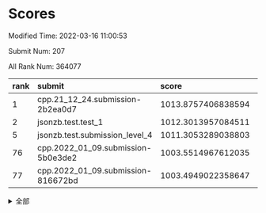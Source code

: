 # Scores

Modified Time: 2022-03-16 11:00:53

Submit Num: 207

All Rank Num: 364077

| rank |               submit               |       score        |       sigma        | pk_num |
| :--- | :--------------------------------- | :----------------- | :----------------- | :----- |
| 1    | cpp.21_12_24.submission-2b2ea0d7   | 1013.8757406838594 | 0.8027546872367219 | 7034   |
| 2    | jsonzb.test.test_1                 | 1012.3013957084511 | 0.7886846601383525 | 7036   |
| 5    | jsonzb.test.submission_level_4     | 1011.3053289038803 | 0.7775902817739461 | 7036   |
| 76   | cpp.2022_01_09.submission-5b0e3de2 | 1003.5514967612035 | 0.715464457979705  | 7034   |
| 77   | cpp.2022_01_09.submission-816672bd | 1003.4949022358647 | 0.7157199103648006 | 7032   |


<details>
<summary>全部</summary>

| rank |                 submit                 |       score        |       sigma        | pk_num |
| :--- | :------------------------------------- | :----------------- | :----------------- | :----- |
| 1    | cpp.21_12_24.submission-2b2ea0d7       | 1013.8757406838594 | 0.8027546872367219 | 7034   |
| 2    | jsonzb.test.test_1                     | 1012.3013957084511 | 0.7886846601383525 | 7036   |
| 3    | gobigger.level_3.submission_level_3_28 | 1011.9784059387728 | 0.7701860345788113 | 7040   |
| 4    | gobigger.level_3.submission_level_3_10 | 1011.4360541363417 | 0.7819992228127839 | 7029   |
| 5    | jsonzb.test.submission_level_4         | 1011.3053289038803 | 0.7775902817739461 | 7036   |
| 6    | gobigger.level_3.submission_level_3_45 | 1011.2316444171921 | 0.7709414727023973 | 7039   |
| 7    | gobigger.level_3.submission_level_3_12 | 1011.2260039480511 | 0.7666334375607984 | 7033   |
| 8    | gobigger.level_3.submission_level_3_24 | 1011.0887060746896 | 0.7714716161046126 | 7031   |
| 9    | gobigger.level_3.submission_level_3_7  | 1011.0858770329934 | 0.782653224473723  | 7030   |
| 10   | gobigger.level_3.submission_level_3_47 | 1010.9868297364305 | 0.8006893737661807 | 7033   |
| 11   | gobigger.level_3.submission_level_3_20 | 1010.9865422008288 | 0.7566637145723495 | 7034   |
| 12   | gobigger.level_3.submission_level_3_42 | 1010.9418225994883 | 0.7488952166827348 | 7038   |
| 13   | gobigger.level_3.submission_level_3_38 | 1010.8311662398451 | 0.7862977459250968 | 7032   |
| 14   | gobigger.level_3.submission_level_3_36 | 1010.8050994924708 | 0.7739713841331821 | 7035   |
| 15   | gobigger.level_3.submission_level_3_19 | 1010.7615849547225 | 0.7771245910686219 | 7038   |
| 16   | gobigger.level_3.submission_level_3_6  | 1010.7226865880605 | 0.7821793191585058 | 7039   |
| 17   | gobigger.level_3.submission_level_3_15 | 1010.6180613727565 | 0.7451983874735599 | 7039   |
| 18   | gobigger.level_3.submission_level_3_11 | 1010.6097033525957 | 0.7317154021795311 | 7031   |
| 19   | gobigger.level_3.submission_level_3_27 | 1010.6076205268653 | 0.7627289761803597 | 7043   |
| 20   | gobigger.level_3.submission_level_3_3  | 1010.5079154580471 | 0.7704998283764674 | 7041   |
| 21   | gobigger.level_3.submission_level_3_18 | 1010.4914796229939 | 0.7672274471351809 | 7039   |
| 22   | gobigger.level_3.submission_level_3_40 | 1010.4764070668265 | 0.7573015279001044 | 7032   |
| 23   | gobigger.level_3.submission_level_3_31 | 1010.4747108507426 | 0.7783113318207758 | 7038   |
| 24   | gobigger.level_3.submission_level_3_5  | 1010.408181443471  | 0.7852327212851886 | 7032   |
| 25   | gobigger.level_3.submission_level_3_1  | 1010.3913814760385 | 0.747516270797815  | 7033   |
| 26   | gobigger.level_3.submission_level_3_48 | 1010.3101556285408 | 0.776220113990561  | 7039   |
| 27   | gobigger.level_3.submission_level_3_39 | 1010.2804829812059 | 0.7417105231770853 | 7038   |
| 28   | gobigger.level_3.submission_level_3_9  | 1010.2437044886367 | 0.7549509296062902 | 7034   |
| 29   | gobigger.level_3.submission_level_3_17 | 1010.2338357821234 | 0.7673392490942664 | 7035   |
| 30   | gobigger.level_3.submission_level_3_37 | 1010.228850432214  | 0.7599378433077177 | 7037   |
| 31   | gobigger.level_3.submission_level_3_4  | 1010.1741795801724 | 0.7379752686701613 | 7030   |
| 32   | gobigger.level_3.submission_level_3_16 | 1010.1542927116033 | 0.7820459804019977 | 7038   |
| 33   | gobigger.level_3.submission_level_3_44 | 1010.1226917082735 | 0.7633415368153971 | 7037   |
| 34   | gobigger.level_3.submission_level_3_35 | 1010.113507763963  | 0.7638836141171881 | 7034   |
| 35   | gobigger.level_3.submission_level_3_25 | 1010.0670108533933 | 0.7347234342429088 | 7037   |
| 36   | gobigger.level_3.submission_level_3_26 | 1010.018604785276  | 0.7605801495223798 | 7035   |
| 37   | gobigger.level_3.submission_level_3_33 | 1009.8479561318278 | 0.758058208239761  | 7040   |
| 38   | gobigger.level_3.submission_level_3_29 | 1009.8302897273297 | 0.7587563997371364 | 7034   |
| 39   | gobigger.level_3.submission_level_3_8  | 1009.8080661171797 | 0.750111167712304  | 7042   |
| 40   | gobigger.level_3.submission_level_3_23 | 1009.8063714273098 | 0.7575899564266407 | 7035   |
| 41   | gobigger.level_3.submission_level_3_46 | 1009.7071413415356 | 0.7576845909152006 | 7038   |
| 42   | gobigger.level_3.submission_level_3_32 | 1009.7001115739337 | 0.7494663210347383 | 7036   |
| 43   | gobigger.level_3.submission_level_3_34 | 1009.6754343206268 | 0.7650870351808622 | 7037   |
| 44   | gobigger.level_3.submission_level_3_41 | 1009.6685070144957 | 0.75836487450563   | 7037   |
| 45   | gobigger.level_3.submission_level_3_30 | 1009.4728602396307 | 0.7371487537988075 | 7038   |
| 46   | gobigger.level_3.submission_level_3_14 | 1009.4509131832309 | 0.7378363192188142 | 7032   |
| 47   | gobigger.level_3.submission_level_3_22 | 1009.3136701207744 | 0.7671740355409679 | 7030   |
| 48   | gobigger.level_3.submission_level_3_2  | 1009.1725861753536 | 0.7569328721700714 | 7034   |
| 49   | gobigger.level_3.submission_level_3_43 | 1009.0652557943941 | 0.754695775714514  | 7032   |
| 50   | gobigger.level_3.submission_level_3_0  | 1008.8275923341969 | 0.7489776941388504 | 7032   |
| 51   | gobigger.level_3.submission_level_3_13 | 1008.7411079429561 | 0.7394328326262279 | 7031   |
| 52   | gobigger.level_3.submission_level_3_21 | 1008.2066915652616 | 0.7286360910272627 | 7032   |
| 53   | gobigger.level_3.submission_level_3_49 | 1007.8606695373602 | 0.7352740949661358 | 7037   |
| 54   | gobigger.level_1.submission_level_1_44 | 1005.4391277923055 | 0.7203493666445099 | 7032   |
| 55   | gobigger.level_1.submission_level_1_29 | 1005.0070667544275 | 0.7224516477863783 | 7038   |
| 56   | gobigger.level_1.submission_level_1_22 | 1004.9497243489923 | 0.7178987602375251 | 7039   |
| 57   | gobigger.level_1.submission_level_1_43 | 1004.6347326560943 | 0.7172249199103847 | 7035   |
| 58   | gobigger.level_1.submission_level_1_38 | 1004.5705219403743 | 0.7180510218569647 | 7035   |
| 59   | gobigger.level_1.submission_level_1_1  | 1004.4628072109159 | 0.7071216787914605 | 7037   |
| 60   | gobigger.level_1.submission_level_1_18 | 1004.3115760285432 | 0.7320618782927086 | 7040   |
| 61   | gobigger.level_1.submission_level_1_19 | 1004.2693560272174 | 0.7271227195398029 | 7038   |
| 62   | gobigger.level_1.submission_level_1_42 | 1004.239610759745  | 0.7178243010172312 | 7034   |
| 63   | gobigger.level_1.submission_level_1_23 | 1004.2342857001755 | 0.7308091559472238 | 7037   |
| 64   | gobigger.level_1.submission_level_1_46 | 1004.2276731362524 | 0.7317935962254493 | 7036   |
| 65   | gobigger.level_1.submission_level_1_13 | 1004.1159700573451 | 0.7239328076115791 | 7033   |
| 66   | gobigger.level_1.submission_level_1_26 | 1004.0924377556622 | 0.7219199676277345 | 7035   |
| 67   | gobigger.level_1.submission_level_1_37 | 1004.0771266887627 | 0.7191229374413175 | 7033   |
| 68   | gobigger.level_1.submission_level_1_14 | 1004.0346487230576 | 0.7112398614396315 | 7035   |
| 69   | gobigger.level_1.submission_level_1_47 | 1004.0084864276315 | 0.7330610631670752 | 7035   |
| 70   | gobigger.level_1.submission_level_1_45 | 1003.9914126256813 | 0.7167835064730168 | 7036   |
| 71   | gobigger.level_1.submission_level_1_6  | 1003.9564472722468 | 0.7213860972312693 | 7033   |
| 72   | gobigger.level_1.submission_level_1_12 | 1003.9297434516087 | 0.7207843270355603 | 7034   |
| 73   | gobigger.level_1.submission_level_1_7  | 1003.7965561139528 | 0.7165397766882236 | 7033   |
| 74   | gobigger.level_1.submission_level_1_31 | 1003.7384742818712 | 0.7247523705189615 | 7032   |
| 75   | gobigger.level_1.submission_level_1_48 | 1003.6576158795423 | 0.7221553168063005 | 7037   |
| 76   | cpp.2022_01_09.submission-5b0e3de2     | 1003.5514967612035 | 0.715464457979705  | 7034   |
| 77   | cpp.2022_01_09.submission-816672bd     | 1003.4949022358647 | 0.7157199103648006 | 7032   |
| 78   | gobigger.level_1.submission_level_1_16 | 1003.4838615677911 | 0.7053487735891171 | 7041   |
| 79   | gobigger.level_1.submission_level_1_28 | 1003.4565805490678 | 0.716663269761257  | 7036   |
| 80   | gobigger.level_1.submission_level_1_8  | 1003.3425778293173 | 0.7260411504056341 | 7036   |
| 81   | gobigger.level_1.submission_level_1_41 | 1003.3363840474983 | 0.717625406533084  | 7033   |
| 82   | gobigger.level_1.submission_level_1_2  | 1003.3068285089361 | 0.7208033582134419 | 7033   |
| 83   | gobigger.level_1.submission_level_1_49 | 1003.273259581611  | 0.7122219282558503 | 7040   |
| 84   | gobigger.level_1.submission_level_1_3  | 1003.2497935611171 | 0.7050533261774372 | 7031   |
| 85   | gobigger.level_1.submission_level_1_34 | 1003.1714807761927 | 0.7208305759168412 | 7033   |
| 86   | gobigger.level_1.submission_level_1_32 | 1003.1501134799264 | 0.7184362305685288 | 7037   |
| 87   | gobigger.level_1.submission_level_1_21 | 1003.029903014552  | 0.7238307041809819 | 7036   |
| 88   | gobigger.level_1.submission_level_1_11 | 1002.9966138901312 | 0.7171504445752533 | 7036   |
| 89   | gobigger.level_1.submission_level_1_5  | 1002.9170353014828 | 0.7104516247789042 | 7036   |
| 90   | gobigger.level_1.submission_level_1_33 | 1002.7959044590227 | 0.709524617006885  | 7038   |
| 91   | gobigger.level_1.submission_level_1_0  | 1002.7287028101757 | 0.7140186212838252 | 7038   |
| 92   | gobigger.level_1.submission_level_1_25 | 1002.7259439329074 | 0.7142523357534272 | 7037   |
| 93   | gobigger.level_1.submission_level_1_40 | 1002.6982854506367 | 0.7264771104590569 | 7038   |
| 94   | gobigger.level_1.submission_level_1_15 | 1002.6576573710164 | 0.718868540010636  | 7040   |
| 95   | gobigger.level_1.submission_level_1_24 | 1002.6524555050662 | 0.7145141650442851 | 7030   |
| 96   | gobigger.level_1.submission_level_1_27 | 1002.5856045790249 | 0.7111617744656185 | 7033   |
| 97   | gobigger.level_1.submission_level_1_30 | 1002.5410513631729 | 0.719505446759433  | 7036   |
| 98   | gobigger.level_1.submission_level_1_36 | 1002.5279437899156 | 0.717534013992065  | 7037   |
| 99   | gobigger.level_1.submission_level_1_9  | 1002.515181607734  | 0.6979280734423192 | 7033   |
| 100  | gobigger.level_1.submission_level_1_35 | 1002.4877191011825 | 0.7013775572718399 | 7039   |
| 101  | gobigger.level_1.submission_level_1_10 | 1002.4874599678701 | 0.7217284945650042 | 7029   |
| 102  | gobigger.level_1.submission_level_1_4  | 1002.4649739726766 | 0.7128944921678764 | 7031   |
| 103  | gobigger.level_1.submission_level_1_17 | 1002.3282872864826 | 0.716022740607414  | 7038   |
| 104  | gobigger.level_1.submission_level_1_39 | 1002.0897238996384 | 0.7185081757861937 | 7039   |
| 105  | gobigger.level_1.submission_level_1_20 | 1002.0169190961386 | 0.7165869474843581 | 7040   |
| 106  | gobigger.random.submission_random_8    | 997.1653224489526  | 0.6995406425140631 | 7041   |
| 107  | gobigger.random.submission_random_47   | 997.1284288218857  | 0.7113803921869124 | 7038   |
| 108  | gobigger.random.submission_random_20   | 997.1040639788836  | 0.7288041415477308 | 7036   |
| 109  | gobigger.random.submission_random_41   | 997.1003085533218  | 0.7283977890804876 | 7034   |
| 110  | gobigger.random.submission_random_37   | 997.040559495755   | 0.7222292000078584 | 7037   |
| 111  | gobigger.random.submission_random_4    | 996.8834573032809  | 0.7082547024041386 | 7031   |
| 112  | gobigger.random.submission_random_27   | 996.72998627226    | 0.70660176302461   | 7035   |
| 113  | gobigger.random.submission_random_48   | 996.6554605387851  | 0.7009105350161654 | 7034   |
| 114  | gobigger.random.submission_random_49   | 996.6361218787893  | 0.7002456462054405 | 7039   |
| 115  | gobigger.random.submission_random_35   | 996.6104530284987  | 0.7026060669906206 | 7033   |
| 116  | gobigger.random.submission_random_19   | 996.5360432269438  | 0.6987893544541055 | 7036   |
| 117  | gobigger.random.submission_random_30   | 996.3985862088724  | 0.717185052031842  | 7035   |
| 118  | gobigger.random.submission_random_45   | 996.3083521638985  | 0.7034929209083897 | 7026   |
| 119  | gobigger.random.submission_random_43   | 996.2657761939046  | 0.7225208532919284 | 7038   |
| 120  | gobigger.random.submission_random_36   | 996.2299058921463  | 0.711291448322672  | 7038   |
| 121  | gobigger.random.submission_random_0    | 996.1685449680186  | 0.7077020967717865 | 7035   |
| 122  | gobigger.random.submission_random_23   | 996.040570749063   | 0.701547609811632  | 7035   |
| 123  | gobigger.random.submission_random_34   | 996.0357626079208  | 0.7222271577319903 | 7033   |
| 124  | gobigger.random.submission_random_44   | 995.9670986505879  | 0.7039052063678203 | 7035   |
| 125  | gobigger.random.submission_random_38   | 995.9461249428313  | 0.7182530240212918 | 7032   |
| 126  | gobigger.random.submission_random_2    | 995.9145426188356  | 0.7215759835824221 | 7036   |
| 127  | gobigger.random.submission_random_28   | 995.9082769088566  | 0.7098951073221363 | 7040   |
| 128  | gobigger.random.submission_random_42   | 995.8773949454256  | 0.7215361196431974 | 7037   |
| 129  | gobigger.random.submission_random_14   | 995.7973729339438  | 0.7144840957586722 | 7034   |
| 130  | gobigger.random.submission_random_46   | 995.7769248801252  | 0.7143230756260406 | 7041   |
| 131  | gobigger.random.submission_random_29   | 995.7416950045605  | 0.7076713245937941 | 7036   |
| 132  | gobigger.random.submission_random_9    | 995.6787470216234  | 0.7176789814262293 | 7038   |
| 133  | gobigger.random.submission_random_10   | 995.6720520048968  | 0.7150163746198939 | 7038   |
| 134  | gobigger.random.submission_random_25   | 995.6661562608185  | 0.7016457572788207 | 7042   |
| 135  | gobigger.random.submission_random_1    | 995.618074830892   | 0.7168972910870243 | 7038   |
| 136  | gobigger.random.submission_random_33   | 995.5898088416046  | 0.716171450720552  | 7035   |
| 137  | gobigger.random.submission_random_31   | 995.5836895778343  | 0.7253929642783545 | 7036   |
| 138  | gobigger.random.submission_random_17   | 995.4987647462658  | 0.708919216733592  | 7032   |
| 139  | gobigger.random.submission_random_22   | 995.4800427435229  | 0.7026916256129433 | 7031   |
| 140  | gobigger.random.submission_random_24   | 995.4690321889956  | 0.713234750488038  | 7032   |
| 141  | gobigger.random.submission_random_13   | 995.421268811636   | 0.7148456533781946 | 7038   |
| 142  | gobigger.random.submission_random_16   | 995.4117466864997  | 0.7086027538674704 | 7033   |
| 143  | gobigger.random.submission_random_12   | 995.3812475054724  | 0.7141966657259109 | 7039   |
| 144  | gobigger.random.submission_random_26   | 995.3808697527448  | 0.7140222891448323 | 7036   |
| 145  | gobigger.random.submission_random_21   | 995.3636484092848  | 0.7272291640018161 | 7028   |
| 146  | gobigger.random.submission_random_5    | 995.3149055820184  | 0.7243171738661744 | 7031   |
| 147  | gobigger.random.submission_random_39   | 995.2985859542724  | 0.7121011852694832 | 7034   |
| 148  | gobigger.random.submission_random_15   | 995.2807103918345  | 0.7142926489375757 | 7039   |
| 149  | gobigger.random.submission_random_18   | 995.2727034698561  | 0.7106582726077842 | 7038   |
| 150  | gobigger.random.submission_random_40   | 995.2321899958933  | 0.7123631155257032 | 7039   |
| 151  | gobigger.random.submission_random_3    | 995.1770570402172  | 0.7067479078078486 | 7042   |
| 152  | gobigger.random.submission_random_32   | 995.1769274818193  | 0.7162861405171834 | 7033   |
| 153  | gobigger.random.submission_random_6    | 995.0885217808776  | 0.7053323115320864 | 7040   |
| 154  | gobigger.random.submission_random_11   | 995.015318877804   | 0.7053023344117821 | 7035   |
| 155  | gobigger.random.submission_random_7    | 994.7669633643692  | 0.7247511586152745 | 7038   |
| 156  | gobigger.level_2.submission_level_2_24 | 994.171639551152   | 0.736542857528024  | 7034   |
| 157  | gobigger.level_2.submission_level_2_29 | 993.9997402297761  | 0.7294082953514199 | 7035   |
| 158  | gobigger.level_2.submission_level_2_46 | 993.8864435492499  | 0.7250726797988617 | 7033   |
| 159  | gobigger.level_2.submission_level_2_14 | 993.2764803665102  | 0.7540387272444009 | 7031   |
| 160  | gobigger.level_2.submission_level_2_49 | 993.0872506536327  | 0.7430924818302483 | 7037   |
| 161  | gobigger.level_2.submission_level_2_5  | 992.9989658426241  | 0.7376156304776278 | 7031   |
| 162  | gobigger.level_2.submission_level_2_11 | 992.9667576991125  | 0.7529067907465351 | 7028   |
| 163  | gobigger.level_2.submission_level_2_10 | 992.9481425612447  | 0.7351134563401185 | 7038   |
| 164  | gobigger.level_2.submission_level_2_4  | 992.8409943427025  | 0.7434277440214581 | 7037   |
| 165  | gobigger.level_2.submission_level_2_33 | 992.701348783242   | 0.7424408640021686 | 7031   |
| 166  | gobigger.level_2.submission_level_2_13 | 992.5805067116389  | 0.7328343773984279 | 7034   |
| 167  | gobigger.level_2.submission_level_2_39 | 992.5001820978555  | 0.7690772698246384 | 7034   |
| 168  | gobigger.level_2.submission_level_2_30 | 992.4831946151596  | 0.739038374142888  | 7033   |
| 169  | gobigger.level_2.submission_level_2_45 | 992.4811097677692  | 0.7383027450571892 | 7036   |
| 170  | gobigger.level_2.submission_level_2_40 | 992.4680376616614  | 0.7286380125404784 | 7035   |
| 171  | gobigger.level_2.submission_level_2_9  | 992.4137222572906  | 0.7439420047395989 | 7038   |
| 172  | gobigger.level_2.submission_level_2_16 | 992.3841993799638  | 0.735169142693818  | 7033   |
| 173  | gobigger.level_2.submission_level_2_23 | 992.3788028508844  | 0.7572631340625111 | 7032   |
| 174  | gobigger.level_2.submission_level_2_41 | 992.3709894836876  | 0.7383926658837501 | 7034   |
| 175  | gobigger.level_2.submission_level_2_6  | 992.3428277558394  | 0.7305979582754178 | 7034   |
| 176  | gobigger.level_2.submission_level_2_18 | 992.1972471602055  | 0.7385914390287506 | 7033   |
| 177  | gobigger.level_2.submission_level_2_2  | 992.1424499348293  | 0.7440225745804625 | 7038   |
| 178  | gobigger.level_2.submission_level_2_42 | 992.0359891199173  | 0.7285489798650268 | 7037   |
| 179  | gobigger.level_2.submission_level_2_31 | 992.0004688592377  | 0.7684701550933202 | 7031   |
| 180  | gobigger.level_2.submission_level_2_20 | 991.974261977371   | 0.7458652894897398 | 7035   |
| 181  | gobigger.level_2.submission_level_2_12 | 991.8783087586477  | 0.7627820550278526 | 7037   |
| 182  | gobigger.level_2.submission_level_2_1  | 991.8724985499066  | 0.7430189702001911 | 7037   |
| 183  | gobigger.level_2.submission_level_2_8  | 991.8703909115874  | 0.76352435881369   | 7041   |
| 184  | gobigger.level_2.submission_level_2_44 | 991.8242951269261  | 0.7606657658115069 | 7034   |
| 185  | gobigger.level_2.submission_level_2_28 | 991.8063096968991  | 0.7589537246472464 | 7032   |
| 186  | gobigger.level_2.submission_level_2_15 | 991.7750942654486  | 0.7349812881451677 | 7041   |
| 187  | gobigger.level_2.submission_level_2_35 | 991.7290324682523  | 0.7564123727848683 | 7036   |
| 188  | gobigger.level_2.submission_level_2_37 | 991.7281603719231  | 0.7426851837653929 | 7034   |
| 189  | gobigger.level_2.submission_level_2_19 | 991.6722488554508  | 0.7542366536689676 | 7041   |
| 190  | gobigger.level_2.submission_level_2_17 | 991.4923958600706  | 0.7333817877643135 | 7032   |
| 191  | gobigger.level_2.submission_level_2_47 | 991.2984266076907  | 0.7515560014638069 | 7028   |
| 192  | gobigger.level_2.submission_level_2_38 | 991.2369097702468  | 0.7713911571121754 | 7041   |
| 193  | gobigger.level_2.submission_level_2_0  | 991.1685954529427  | 0.7542245357119023 | 7033   |
| 194  | gobigger.level_2.submission_level_2_7  | 991.1491230682177  | 0.7628880496935373 | 7033   |
| 195  | gobigger.level_2.submission_level_2_3  | 991.0775030605195  | 0.7773644955283946 | 7038   |
| 196  | gobigger.level_2.submission_level_2_48 | 991.0709327754266  | 0.754024329021331  | 7033   |
| 197  | gobigger.level_2.submission_level_2_27 | 991.0470978208706  | 0.7461602786624415 | 7038   |
| 198  | gobigger.level_2.submission_level_2_26 | 991.0469698816171  | 0.7763597985785492 | 7035   |
| 199  | gobigger.level_2.submission_level_2_25 | 990.7313636683679  | 0.7589668094440968 | 7033   |
| 200  | gobigger.level_2.submission_level_2_22 | 990.4634986110299  | 0.7593812647341567 | 7030   |
| 201  | gobigger.level_2.submission_level_2_34 | 990.4563536311671  | 0.7782325459102494 | 7035   |
| 202  | gobigger.level_2.submission_level_2_36 | 990.3789832421215  | 0.7593639253715104 | 7033   |
| 203  | gobigger.level_2.submission_level_2_43 | 990.3645565727218  | 0.7528451475118586 | 7034   |
| 204  | gobigger.level_2.submission_level_2_32 | 990.0428142237271  | 0.7881571252849404 | 7031   |
| 205  | gobigger.level_2.submission_level_2_21 | 989.6619791826373  | 0.7654494595341498 | 7034   |
| 206  | gobigger.none.submission_none_0        | 979.0001867658101  | 1.1760536454115706 | 7037   |
| 207  | gobigger.none.submission_none_1        | 973.9858174228266  | 1.6977341681399132 | 7035   |

</details>